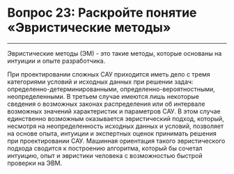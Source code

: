 # Вопрос 23: Раскройте понятие «Эвристические методы»
___

Эвристические методы (ЭМ) - это такие методы, которые основаны на интуиции и опыте разработчика.


При проектировании сложных САУ приходится иметь дело с тремя категориями условий и исходных данных при решении задач: определенно-детерминированными, определенно-вероятностными, неопределенными. В третьем случае имеются лишь некоторые сведения о возможных законах распределения или об интервале возможных значений характеристик и параметров САУ. В этом случае единственно возможным оказывается эвристический подход, который, несмотря на неопределенность исходных данных и условий, позволяет на основе опыта, интуиции и экспертных оценок принимать решения при проектировании САУ. Машинная ориентация такого эвристического подхода сводится к построению алгоритма, который бы сочетал интуицию, опыт и эвристики человека с возможностью быстрой проверки на ЭВМ.

